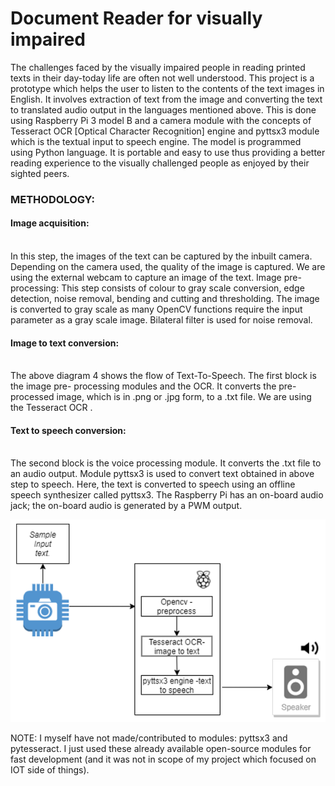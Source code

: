 # Document Reader for visually impaired

The challenges faced by the visually impaired people in reading printed texts in their day-today life are often not well understood. This project is a prototype which helps the user to listen to the contents of the text images in English. It involves extraction of text from the image and converting the text to translated audio output in the languages mentioned above. This is done using Raspberry Pi 3 model B and a camera module with the   concepts   of   Tesseract   OCR [Optical Character Recognition] engine and pyttsx3 module which is the textual input to speech engine. The model is programmed using Python language. It is portable and easy to use thus providing a better reading experience to the visually challenged people as enjoyed by their sighted peers. 

<h3>METHODOLOGY:</h3>

<h4>Image acquisition:</h4></br>  In this step, the images of the text can be captured by the inbuilt camera. Depending on the camera used, the quality of the image is captured. We are using the external webcam to capture an image of the text.
Image pre-processing: This step consists of colour to gray scale conversion, edge detection, noise removal, bending and cutting and thresholding. The image is converted to gray scale as many OpenCV functions require the input parameter as a gray scale image. Bilateral filter is used for noise removal. 


<h4>Image to text conversion:</h4></br> The above diagram 4 shows the flow of Text-To-Speech. The first block is the image pre- processing modules and the OCR. It converts the pre-processed image, which is in .png or .jpg form, to a .txt file. We are using the Tesseract OCR .


<h4>Text to speech conversion:</h4></br>  The second block is the voice processing module. It converts the .txt file to an audio output. Module pyttsx3 is used to convert text obtained in above step to speech. Here, the text is converted to speech using an offline speech synthesizer called pyttsx3. The Raspberry Pi has an on-board audio jack; the on-board audio is generated by a PWM output. 

![Flowchart](2.PNG)

NOTE: I myself have not made/contributed to modules: pyttsx3 and pytesseract. I just used these already available open-source modules for fast development (and it was not in scope of my project which focused on IOT side of things).
